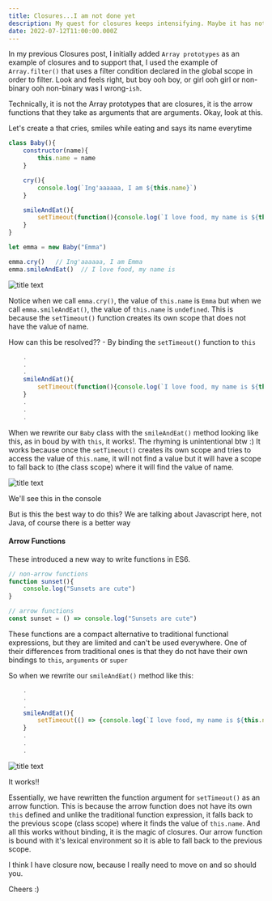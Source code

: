 ```yaml
---
title: Closures...I am not done yet
description: My quest for closures keeps intensifying. Maybe it has nothing to do with Javascript closures but some other kind of closure. Anyway, let's explore array functions as closures.
date: 2022-07-12T11:00:00.000Z
---
```


In my previous Closures post, I initially added ``Array prototypes`` as an example of closures and to support that, I used the example of ``Array.filter()`` that uses a filter condition declared in the global scope in order to filter. Look and feels right, but boy ooh boy, or girl ooh girl or non-binary ooh non-binary was I wrong-``ish``.

Technically, it is not the Array prototypes that are closures, it is the arrow functions that they take as arguments that are arguments. Okay, look at this.

Let's create a that cries, smiles while eating and says its name everytime

```js
class Baby(){
    constructor(name){
        this.name = name
    }

    cry(){
        console.log(`Ing'aaaaaa, I am ${this.name}`)
    }

    smileAndEat(){
        setTimeout(function(){console.log(`I love food, my name is ${this.name}`)}, 1000)
    }
}

let emma = new Baby("Emma")

emma.cry()   // Ing'aaaaaa, I am Emma
emma.smileAndEat()  // I love food, my name is
```
<img src="https://github.com/kibuikaCodes/kibuika.com/blob/main/content/assets/qs.png?raw=true" alt="title text">

Notice when we call ``emma.cry()``, the value of ``this.name`` is ``Emma`` but when we call ``emma.smileAndEat()``, the value of ``this.name`` is ``undefined``. This is because the ``setTimeout()`` function creates its own scope that does not have the value of name.

How can this be resolved?? - By binding the ``setTimeout()`` function to ``this``

```js
    .
    .
    .
    smileAndEat(){
        setTimeout(function(){console.log(`I love food, my name is ${this.name}`)}.bind(this), 1000)
    }
    .
    .
    .

```

When we rewrite our ``Baby`` class with the ``smileAndEat()`` method looking like this, as in boud by with ``this``, it works!. The rhyming is unintentional btw :)
It works because once the ``setTimeout()`` creates its own scope and tries to access the value of ``this.name``, it will not find a value but it will have a scope to fall back to (the class scope) where it will find the value of name.

<img src="https://github.com/kibuikaCodes/kibuika.com/blob/main/content/assets/qs.png?raw=true" alt="title text">

We'll see this in the console


But is this the best way to do this? We are talking about Javascript here, not Java, of course there is a better way

#### Arrow Functions
These introduced a new way to write functions in ES6.

```js
// non-arrow functions
function sunset(){
    console.log("Sunsets are cute")
}

// arrow functions
const sunset = () => console.log("Sunsets are cute")
```

These functions are a compact alternative to traditional functional expressions, but they are limited and can't be used everywhere.
One of their differences from traditional ones is that they do not have their own bindings to ``this``, ``arguments`` or ``super``

So when we rewrite our ``smileAndEat()`` method like this:

```js
    .
    .
    .
    smileAndEat(){
        setTimeout(() => {console.log(`I love food, my name is ${this.name}`)}, 1000)
    }
    .
    .
    .
```

<img src="https://github.com/kibuikaCodes/kibuika.com/blob/main/content/assets/qs.png?raw=true" alt="title text">



It works!! 

Essentially, we have rewritten the function argument for ``setTimeout()`` as an arrow function. This is because the arrow function does not have its own ``this`` defined and unlike the traditional function expression, it falls back to the previous scope (class scope) where it finds the value of ``this.name``. And all this works without binding, it is the magic of closures. Our arrow function is bound with it's lexical environment so it is able to fall back to the previous scope.


I think I have closure now, because I really need to move on and so should you.

Cheers :)






